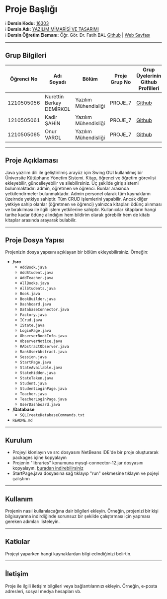 # Proje Başlığı

:information_source: **Dersin Kodu:** [16303](https://ebp.klu.edu.tr/Ders/dersDetay/YAZ16303/716026/tr)  
:information_source: **Dersin Adı:** [YAZILIM MİMARİSİ VE TASARIMI](https://ebp.klu.edu.tr/Ders/dersDetay/YAZ16303/716026/tr)  
:information_source: **Dersin Öğretim Elemanı:** Öğr. Gör. Dr. Fatih BAL  [Github](https://github.com/balfatih)   |    [Web Sayfası](https://balfatih.github.io/)
   
---

## Grup Bilgileri

| Öğrenci No | Adı Soyadı           | Bölüm          		   | Proje Grup No | Grup Üyelerinin Github Profilleri                 |
|------------|----------------------|--------------------------|---------------|---------------------------------------------------|
| 1210505056  | Nurettin Berkay DEMİRKOL			| Yazılım Mühendisliği     | PROJE_7       | [Github](https://github.com/nurettinberkaydemirkol)     |
| 1210505061  | Kadir ŞAHİN   | Yazılım Mühendisliği     | PROJE_7       | [Github](https://github.com/AesBarant)    |
| 1210505065  | Onur VAROL   | Yazılım Mühendisliği     | PROJE_7       | [Github](https://github.com/onurvaroll)     |

---

## Proje Açıklaması

Java yazılım dili ile geliştirilmiş arayüz için Swing GUI kullanılmış bir Üniversite Kütüphane Yönetim Sistemi. Kitap, öğrenci ve öğretim görevlisi ekleyebilir, güncelleyebilir ve silebilirsiniz. Üç şekilde giriş sistemi bulunmaktadır: admin, öğretmen ve öğrenci. Bunlar arasında yetkilendirmeler bulunmaktadır. Admin personel olarak tüm kaynakların üzeirnde yetkiye sahiptir. Tüm CRUD işlemlerini yapabilir. Ancak diğer yetkiye sahip olanlar (öğretmen ve öğrenci) yalnızca kitapları ödünç alınması ve bırakılması ile ilgili işlem yetkilerine sahiptir. Kullanıcılar kitapların hangi tarihe kadar ödünç alındığını hem bildirim olarak görebilir hem de kitabı kitaplar arasında arayarak bulabilir. 

---

## Proje Dosya Yapısı

Projenizin dosya yapısını açıklayan bir bölüm ekleyebilirsiniz. Örneğin:
- **/src**
  - `AddBook.java`
  - `AddStudent.java`
  - `AddTeacher.java`
  - `AllBooks.java`
  - `AllStudents.java`
  - `Book.java`
  - `BookBuilder.java`
  - `Dashboard.java`
  - `DatabaseConnector.java`
  - `Factory.java`
  - `ICrud.java`
  - `IState.java`
  - `LoginPage.java`
  - `ObserverBookInfo.java`
  - `ObserverNotice.java`
  - `RAbstractObserver.java`
  - `RankUserAbstract.java`
  - `Session.java`
  - `StartPage.java`
  - `StateAvailable.java`
  - `StateHidden.java`
  - `StateTaken.java`
  - `Student.java`
  - `StudentLoginPage.java`
  - `Teacher.java`
  - `TeacherLoginPage.java`
  - `UserDashboard.java`
- **/Database**
  - `SQLCreateDatabaseCommands.txt`
- `README.md`


---

## Kurulum

- Projeyi klonlayın ve src dosyasını NetBeans IDE'de bir proje oluşturarak packages içine kopyalayın
- Projenin "libraries" konumuna mysql-connector-12.jar dosyasını kopyalayın. [buradan indirebilirsiniz](https://dev.mysql.com/downloads/connector/j/)
- StartPage.java dosyasına sağ tıklayıp "run" sekmesine tıklayın ve pojeyi çalıştırın

---

## Kullanım

Projenin nasıl kullanılacağına dair bilgileri ekleyin. Örneğin, projenizi bir kişi bilgisayarına indirdiğinde sorunsuz bir şekilde çalıştırması için yapması gereken adımları listeleyin.

---

## Katkılar

Projeyi yaparken hangi kaynaklardan bilgi edindiğinizi belirtin.

---

## İletişim

Proje ile ilgili iletişim bilgileri veya bağlantılarınızı ekleyin. Örneğin, e-posta adresleri, sosyal medya hesapları vb.
